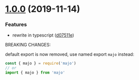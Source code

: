 # [1.0.0](https://github.com/egoist/majo/compare/v0.8.0...v1.0.0) (2019-11-14)

### Features

- rewrite in typescript ([d07511e](https://github.com/egoist/majo/commit/d07511e268d187d34c856a3742ec6e69afa011b0))

 BREAKING CHANGES:
    
default export is now removed, use named export `majo` instead:

```js
const { majo } = require('majo')
// or
import { majo } from 'majo'
```
